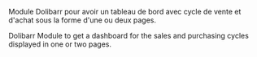 Module Dolibarr pour avoir un tableau de bord avec cycle de vente et d'achat sous la forme d'une ou deux pages.

Dolibarr Module to get a dashboard for the sales and purchasing cycles displayed in one or two pages.